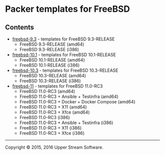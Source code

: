 # Packer templates for FreeBSD

## Contents

* [freebsd-9.3](freebsd-9.3/README.mdown) - templates for FreeBSD 9.3-RELEASE
	* FreeBSD 9.3-RELEASE (amd64)
	* FreeBSD 9.3-RELEASE (i386)
* [freebsd-10.1](freebsd-10.1/README.mdown) - templates for FreeBSD 10.1-RELEASE
	* FreeBSD 10.1-RELEASE (amd64)
	* FreeBSD 10.1-RELEASE (i386)
* [freebsd-10.3](freebsd-10.3/README.mdown) - templates for FreeBSD 10.3-RELEASE
	* FreeBSD 10.3-RELEASE (amd64)
	* FreeBSD 10.3-RELEASE (i386)
* [freebsd-11](freebsd-11/README.mdown) - templates for FreeBSD 11.0-RC3
	* FreeBSD 11.0-RC3 (amd64)
	* FreeBSD 11.0-RC3 + Ansible + Testinfra (amd64)
	* FreeBSD 11.0-RC3 + Docker + Docker Compose (amd64)
	* FreeBSD 11.0-RC3 + X11 (amd64)
	* FreeBSD 11.0-RC3 + Xfce (amd64)
	* FreeBSD 11.0-RC3 (i386)
	* FreeBSD 11.0-RC3 + Ansible + Testinfra (i386)
	* FreeBSD 11.0-RC3 + X11 (i386)
	* FreeBSD 11.0-RC3 + Xfce (i386)

- - -

Copyright &copy; 2015, 2016 Upper Stream Software.
